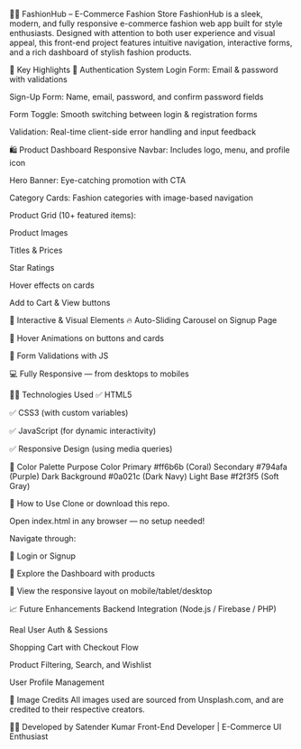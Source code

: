 👗✨ FashionHub – E-Commerce Fashion Store
FashionHub is a sleek, modern, and fully responsive e-commerce fashion web app built for style enthusiasts. Designed with attention to both user experience and visual appeal, this front-end project features intuitive navigation, interactive forms, and a rich dashboard of stylish fashion products.

🌟 Key Highlights
🔐 Authentication System
Login Form: Email & password with validations

Sign-Up Form: Name, email, password, and confirm password fields

Form Toggle: Smooth switching between login & registration forms

Validation: Real-time client-side error handling and input feedback

🛍️ Product Dashboard
Responsive Navbar: Includes logo, menu, and profile icon

Hero Banner: Eye-catching promotion with CTA

Category Cards: Fashion categories with image-based navigation

Product Grid (10+ featured items):

Product Images

Titles & Prices

Star Ratings

Hover effects on cards

Add to Cart & View buttons

🎯 Interactive & Visual Elements
🔥 Auto-Sliding Carousel on Signup Page

🎨 Hover Animations on buttons and cards

🧠 Form Validations with JS

💻 Fully Responsive — from desktops to mobiles

🧑‍💻 Technologies Used
✅ HTML5

✅ CSS3 (with custom variables)

✅ JavaScript (for dynamic interactivity)

✅ Responsive Design (using media queries)

🎨 Color Palette
Purpose	Color
Primary	#ff6b6b (Coral)
Secondary	#794afa (Purple)
Dark Background	#0a021c (Dark Navy)
Light Base	#f2f3f5 (Soft Gray)

🚀 How to Use
Clone or download this repo.

Open index.html in any browser — no setup needed!

Navigate through:

🔑 Login or Signup

🛒 Explore the Dashboard with products

📱 View the responsive layout on mobile/tablet/desktop

📈 Future Enhancements
 Backend Integration (Node.js / Firebase / PHP)

 Real User Auth & Sessions

 Shopping Cart with Checkout Flow

 Product Filtering, Search, and Wishlist

 User Profile Management

📸 Image Credits
All images used are sourced from Unsplash.com, and are credited to their respective creators.

👨‍💻 Developed by
Satender Kumar
Front-End Developer | E-Commerce UI Enthusiast
